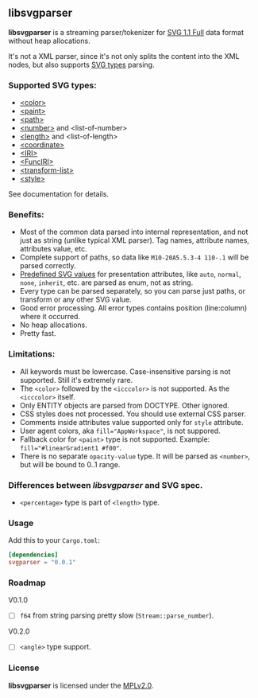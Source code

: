 ## libsvgparser

**libsvgparser** is a streaming parser/tokenizer for [SVG 1.1 Full](https://www.w3.org/TR/SVG/)
data format without heap allocations.

It's not a XML parser, since it's not only splits the content into the XML nodes,
but also supports [SVG types](https://www.w3.org/TR/SVG/types.html#BasicDataTypes) parsing.

### Supported SVG types:
 - [\<color\>](https://www.w3.org/TR/SVG/types.html#DataTypeColor)
 - [\<paint\>](https://www.w3.org/TR/SVG/painting.html#SpecifyingPaint)
 - [\<path\>](https://www.w3.org/TR/SVG/paths.html#PathData)
 - [\<number\>](https://www.w3.org/TR/SVG/types.html#DataTypeNumber) and \<list-of-number\>
 - [\<length\>](https://www.w3.org/TR/SVG/types.html#DataTypeLength) and \<list-of-length\>
 - [\<coordinate\>](https://www.w3.org/TR/SVG/types.html#DataTypeCoordinate)
 - [\<IRI\>](https://www.w3.org/TR/SVG/types.html#DataTypeIRI)
 - [\<FuncIRI\>](https://www.w3.org/TR/SVG/types.html#DataTypeFuncIRI)
 - [\<transform-list\>](https://www.w3.org/TR/SVG/types.html#DataTypeTransformList)
 - [\<style\>](https://www.w3.org/TR/SVG/styling.html#StyleAttribute)

See documentation for details.

### Benefits:
 - Most of the common data parsed into internal representation, and not just as string
   (unlike typical XML parser). Tag names, attribute names, attributes value, etc.
 - Complete support of paths, so data like `M10-20A5.5.3-4 110-.1` will be parsed correctly.
 - [Predefined SVG values](https://www.w3.org/TR/SVG/propidx.html) for presentation attributes,
   like `auto`, `normal`, `none`, `inherit`, etc. are parsed as enum, not as string.
 - Every type can be parsed separately, so you can parse just paths, or transform
   or any other SVG value.
 - Good error processing. All error types contains position (line:column) where it occurred.
 - No heap allocations.
 - Pretty fast.

### Limitations:
 - All keywords must be lowercase. Case-insensitive parsing is not supported.
   Still it's extremely rare.
 - The `<color>` followed by the `<icccolor>` is not supported. As the `<icccolor>` itself.
 - Only ENTITY objects are parsed from DOCTYPE. Other ignored.
 - CSS styles does not processed. You should use external CSS parser.
 - Comments inside attributes value supported only for `style` attribute.
 - User agent colors, aka `fill="AppWorkspace"`, is not suppored.
 - Fallback color for `<paint>` type is not supported. Example: `fill="#linearGradient1 #f00"`.
 - There is no separate `opacity-value` type. It will be parsed as `<number>`,
   but will be bound to 0..1 range.

### Differences between *libsvgparser* and SVG spec.
 - `<percentage>` type is part of `<length>` type.

### Usage

Add this to your `Cargo.toml`:

```toml
[dependencies]
svgparser = "0.0.1"
```

### Roadmap

V0.1.0
 - [ ] `f64` from string parsing pretty slow (`Stream::parse_number`).

V0.2.0
 - [ ] `<angle>` type support.

### License

**libsvgparser** is licensed under the [MPLv2.0](https://www.mozilla.org/en-US/MPL/).
